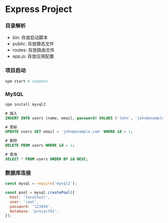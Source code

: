 # Express Project

### 目录解析

- bin: 存放启动脚本
- public: 存放静态文件
- routes: 存放路由文件
- app.js: 存放应用配置

### 项目启动

```bash
npm start # nodemon
```

### MySQL

```bash
npm install mysql2
```

```sql
# 插入
INSERT INTO users (name, email, password) VALUES ('John', 'john@example.com', 'password123');

# 更新
UPDATE users SET email = 'john@example.com' WHERE id = 1;

# 删除
DELETE FROM users WHERE id = 1;

# 查询
SELECT * FROM users ORDER BY id DESC;
```

### 数据库连接

```js
const mysql = require('mysql2');

const pool = mysql.createPool({
  host: 'localhost',
  user: 'root',
  password: '123456',
  database: 'project01',
});
```

